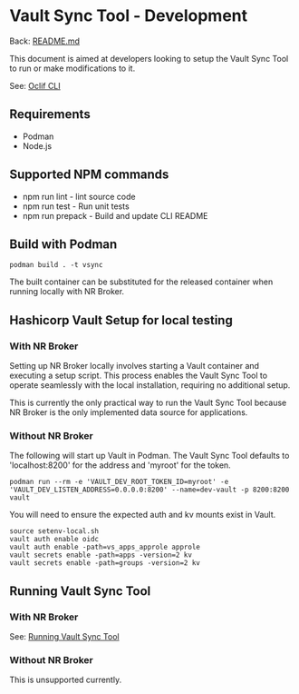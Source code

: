 # Vault Sync Tool - Development

Back: [README.md](README.md)

This document is aimed at developers looking to setup the Vault Sync Tool to run or make modifications to it.

See: [Oclif CLI](https://oclif.io)

## Requirements

* Podman
* Node.js

## Supported NPM commands

* npm run lint - lint source code
* npm run test - Run unit tests
* npm run prepack - Build and update CLI README

## Build with Podman

```
podman build . -t vsync
```

The built container can be substituted for the released container when running locally with NR Broker.

## Hashicorp Vault Setup for local testing

### With NR Broker

Setting up NR Broker locally involves starting a Vault container and executing a setup script. This process enables the Vault Sync Tool to operate seamlessly with the local installation, requiring no additional setup.

This is currently the only practical way to run the Vault Sync Tool because NR Broker is the only implemented data source for applications.

### Without NR Broker

The following will start up Vault in Podman. The Vault Sync Tool defaults to 'localhost:8200' for the address and 'myroot' for the token.

`podman run --rm -e 'VAULT_DEV_ROOT_TOKEN_ID=myroot' -e 'VAULT_DEV_LISTEN_ADDRESS=0.0.0.0:8200' --name=dev-vault -p 8200:8200 vault`

You will need to ensure the expected auth and kv mounts exist in Vault.

```
source setenv-local.sh
vault auth enable oidc
vault auth enable -path=vs_apps_approle approle
vault secrets enable -path=apps -version=2 kv
vault secrets enable -path=groups -version=2 kv
```

## Running Vault Sync Tool

### With NR Broker

See: [Running Vault Sync Tool](https://bcgov-nr.github.io/nr-broker/#/development?id=running-vault-sync-tool)

### Without NR Broker

This is unsupported currently.
